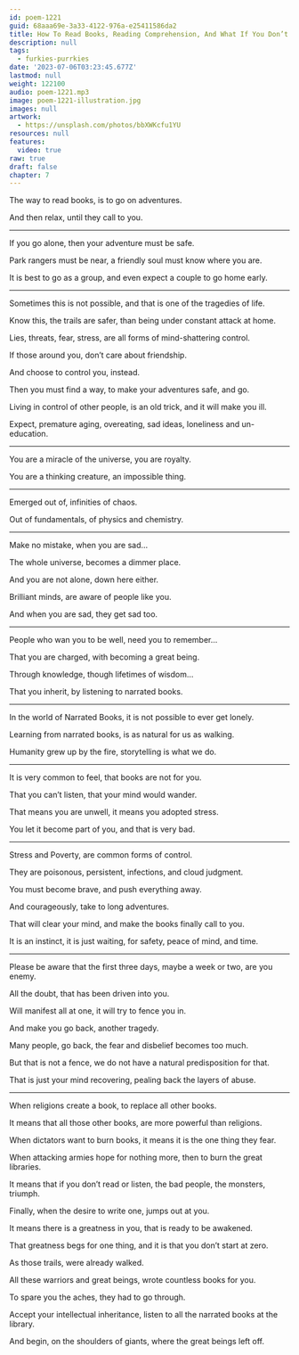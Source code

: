 ```yaml
---
id: poem-1221
guid: 68aaa69e-3a33-4122-976a-e25411586da2
title: How To Read Books, Reading Comprehension, And What If You Don’t
description: null
tags:
  - furkies-purrkies
date: '2023-07-06T03:23:45.677Z'
lastmod: null
weight: 122100
audio: poem-1221.mp3
image: poem-1221-illustration.jpg
images: null
artwork:
  - https://unsplash.com/photos/bbXWKcfu1YU
resources: null
features:
  video: true
raw: true
draft: false
chapter: 7
---
```


The way to read books,
is to go on adventures.

And then relax,
until they call to you.

---

If you go alone,
then your adventure must be safe.

Park rangers must be near,
a friendly soul must know where you are.

It is best to go as a group,
and even expect a couple to go home early.

---

Sometimes this is not possible,
and that is one of the tragedies of life.

Know this, the trails are safer,
than being under constant attack at home.

Lies, threats, fear, stress,
are all forms of mind-shattering control.

If those around you,
don’t care about friendship.

And choose to control you,
instead.

Then you must find a way,
to make your adventures safe, and go.

Living in control of other people,
is an old trick, and it will make you ill.

Expect, premature aging, overeating,
sad ideas, loneliness and un-education.

---

You are a miracle of the universe,
you are royalty.

You are a thinking creature,
an impossible thing.

---

Emerged out of,
infinities of chaos.

Out of fundamentals,
of physics and chemistry.

---

Make no mistake,
when you are sad…

The whole universe,
becomes a dimmer place.

And you are not alone,
down here either.

Brilliant minds,
are aware of people like you.

And when you are sad,
they get sad too.

---

People who wan you to be well,
need you to remember...

That you are charged,
with becoming a great being.

Through knowledge,
though lifetimes of wisdom…

That you inherit,
by listening to narrated books.

---

In the world of Narrated Books,
it is not possible to ever get lonely.

Learning from narrated books,
is as natural for us as walking.

Humanity grew up by the fire,
storytelling is what we do.

---

It is very common to feel,
that books are not for you.

That you can’t listen,
that your mind would wander.

That means you are unwell,
it means you adopted stress.

You let it become part of you,
and that is very bad.

---

Stress and Poverty,
are common forms of control.

They are poisonous, persistent,
infections, and cloud judgment.

You must become brave,
and push everything away.

And courageously,
take to long adventures.

That will clear your mind,
and make the books finally call to you.

It is an instinct, it is just waiting,
for safety, peace of mind, and time.

---

Please be aware that the first three days,
maybe a week or two, are you enemy.

All the doubt,
that has been driven into you.

Will manifest all at one,
it will try to fence you in.

And make you go back,
another tragedy.

Many people, go back,
the fear and disbelief becomes too much.

But that is not a fence,
we do not have a natural predisposition for that.

That is just your mind recovering,
pealing back the layers of abuse.

---

When religions create a book,
to replace all other books.

It means that all those other books,
are more powerful than religions.

When dictators want to burn books,
it means it is the one thing they fear.

When attacking armies hope for nothing more,
then to burn the great libraries.

It means that if you don’t read or listen,
the bad people, the monsters, triumph.

Finally, when the desire to write one,
jumps out at you.

It means there is a greatness in you,
that is ready to be awakened.

That greatness begs for one thing,
and it is that you don’t start at zero.

As those trails,
were already walked.

All these warriors and great beings,
wrote countless books for you.

To spare you the aches,
they had to go through.

Accept your intellectual inheritance,
listen to all the narrated books at the library.

And begin, on the shoulders of giants,
where the great beings left off.
